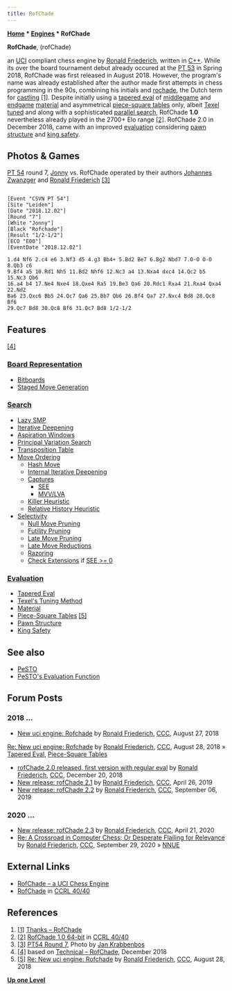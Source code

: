 ```yaml
---
title: RofChade
---
```

**[Home](Home "Home") \* [Engines](Engines "Engines") \* RofChade**


**RofChade**, (rofChade)  

an [UCI](UCI "UCI") compliant chess engine by [Ronald Friederich](Ronald_Friederich "Ronald Friederich"), written in [C++](Cpp "Cpp"). While its over the board tournament debut already occured at the [PT 53](PT_53 "PT 53") in Spring 2018, RofChade was first released in August 2018.
However, the program's name was already established after the author made first attempts in chess programming in the 90s, combining his initials and [rochade](https://nl.wikipedia.org/wiki/Rochade), the Dutch term for [castling](Castling "Castling") <a id="cite-note-1" href="#cite-ref-1">[1]</a>.
Despite initially using a [tapered eval](Tapered_Eval "Tapered Eval") of [middlegame](Middlegame "Middlegame") and [endgame](Endgame "Endgame") [material](Material "Material") and asymmetrical [piece-square tables](Piece-Square_Tables "Piece-Square Tables") only, 
albeit [Texel tuned](Texel%27s_Tuning_Method "Texel's Tuning Method") and along with a sophisticated [parallel search](Parallel_Search "Parallel Search"), RofChade **1.0** nevertheless already played in the 2700+ Elo range <a id="cite-note-2" href="#cite-ref-2">[2]</a>. 
RofChade 2.0 in December 2018, came with an improved [evaluation](Evaluation "Evaluation") considering [pawn structure](Pawn_Structure "Pawn Structure") and [king safety](King_Safety "King Safety").



## Photos & Games


 [](https://www.csvn.nl/index.php/nieuws/51-toernooien/819-pt54-round-7) 
[PT 54](PT_54 "PT 54") round 7, [Jonny](Jonny "Jonny") vs. RofChade operated by their authors [Johannes Zwanzger](Johannes_Zwanzger "Johannes Zwanzger") and [Ronald Friederich](Ronald_Friederich "Ronald Friederich") <a id="cite-note-3" href="#cite-ref-3">[3]</a>




```

[Event "CSVN PT 54"]
[Site "Leiden"]
[Date "2018.12.02"]
[Round "7"]
[White "Jonny"]
[Black "Rofchade"]
[Result "1/2-1/2"]
[ECO "E00"]
[EventDate "2018.12.02"]

1.d4 Nf6 2.c4 e6 3.Nf3 d5 4.g3 Bb4+ 5.Bd2 Be7 6.Bg2 Nbd7 7.O-O O-O 8.Qb3 c6
9.Bf4 a5 10.Rd1 Nh5 11.Bd2 Nhf6 12.Nc3 a4 13.Nxa4 dxc4 14.Qc2 b5 15.Nc3 Qb6
16.a4 b4 17.Ne4 Nxe4 18.Qxe4 Ra5 19.Be3 Qa6 20.Rdc1 Rxa4 21.Rxa4 Qxa4 22.Nd2
Ba6 23.Qxc6 Bb5 24.Qc7 Qa6 25.Bb7 Qb6 26.Bf4 Qa7 27.Nxc4 Bd8 28.Qc8 Bf6
29.Qc7 Bd8 30.Qc8 Bf6 31.Qc7 Bd8 1/2-1/2

```

## Features


<a id="cite-note-4" href="#cite-ref-4">[4]</a>



### [Board Representation](Board_Representation "Board Representation")


* [Bitboards](Bitboards "Bitboards")
* [Staged Move Generation](Move_Generation#Staged "Move Generation")


### [Search](Search "Search")


* [Lazy SMP](Lazy_SMP "Lazy SMP")
* [Iterative Deepening](Iterative_Deepening "Iterative Deepening")
* [Aspiration Windows](Aspiration_Windows "Aspiration Windows")
* [Principal Variation Search](Principal_Variation_Search "Principal Variation Search")
* [Transposition Table](Transposition_Table "Transposition Table")
* [Move Ordering](Move_Ordering "Move Ordering")
	+ [Hash Move](Hash_Move "Hash Move")
	+ [Internal Iterative Deepening](Internal_Iterative_Deepening "Internal Iterative Deepening")
	+ [Captures](Captures "Captures")
		- [SEE](Static_Exchange_Evaluation "Static Exchange Evaluation")
		- [MVV/LVA](MVV-LVA "MVV-LVA")
	+ [Killer Heuristic](Killer_Heuristic "Killer Heuristic")
	+ [Relative History Heuristic](Relative_History_Heuristic "Relative History Heuristic")
* [Selectivity](Selectivity "Selectivity")
	+ [Null Move Pruning](Null_Move_Pruning "Null Move Pruning")
	+ [Futility Pruning](Futility_Pruning "Futility Pruning")
	+ [Late Move Pruning](Futility_Pruning#MoveCountBasedPruning "Futility Pruning")
	+ [Late Move Reductions](Late_Move_Reductions "Late Move Reductions")
	+ [Razoring](Razoring "Razoring")
	+ [Check Extensions](Check_Extensions "Check Extensions") if [SEE >= 0](Static_Exchange_Evaluation "Static Exchange Evaluation")


### [Evaluation](Evaluation "Evaluation")


* [Tapered Eval](Tapered_Eval "Tapered Eval")
* [Texel's Tuning Method](Texel%27s_Tuning_Method "Texel's Tuning Method")
* [Material](Material "Material")
* [Piece-Square Tables](Piece-Square_Tables "Piece-Square Tables") <a id="cite-note-5" href="#cite-ref-5">[5]</a>
* [Pawn Structure](Pawn_Structure "Pawn Structure")
* [King Safety](King_Safety "King Safety")


## See also


* [PeSTO](PeSTO "PeSTO")
* [PeSTO's Evaluation Function](PeSTO%27s_Evaluation_Function "PeSTO's Evaluation Function")


## Forum Posts


### 2018 ...


* [New uci engine: Rofchade](http://www.talkchess.com/forum3/viewtopic.php?f=2&t=68311) by [Ronald Friederich](Ronald_Friederich "Ronald Friederich"), [CCC](CCC "CCC"), August 27, 2018


 [Re: New uci engine: Rofchade](http://www.talkchess.com/forum3/viewtopic.php?f=2&t=68311&start=19) by [Ronald Friederich](Ronald_Friederich "Ronald Friederich"), [CCC](CCC "CCC"), August 28, 2018 » [Tapered Eval](Tapered_Eval "Tapered Eval"), [Piece-Square Tables](Piece-Square_Tables "Piece-Square Tables")
* [rofChade 2.0 released, first version with regular eval](http://www.talkchess.com/forum3/viewtopic.php?f=2&t=69330) by [Ronald Friederich](Ronald_Friederich "Ronald Friederich"), [CCC](CCC "CCC"), December 20, 2018
* [New release: rofChade 2.1](http://www.talkchess.com/forum3/viewtopic.php?f=2&t=70593) by [Ronald Friederich](Ronald_Friederich "Ronald Friederich"), [CCC](CCC "CCC"), April 26, 2019
* [New release: rofChade 2.2](http://www.talkchess.com/forum3/viewtopic.php?f=2&t=71745) by [Ronald Friederich](Ronald_Friederich "Ronald Friederich"), [CCC](CCC "CCC"), September 06, 2019


### 2020 ...


* [New release: rofChade 2.3](http://www.talkchess.com/forum3/viewtopic.php?f=2&t=73719) by [Ronald Friederich](Ronald_Friederich "Ronald Friederich"), [CCC](CCC "CCC"), April 21, 2020
* [Re: A Crossroad in Computer Chess; Or Desperate Flailing for Relevance](http://www.talkchess.com/forum3/viewtopic.php?f=2&t=75247&start=15) by [Ronald Friederich](Ronald_Friederich "Ronald Friederich"), [CCC](CCC "CCC"), September 29, 2020 » [NNUE](NNUE "NNUE")


## External Links


* [RofChade – a UCI Chess Engine](http://rofchade.nl/)
* [RofChade](http://www.computerchess.org.uk/ccrl/4040/cgi/compare_engines.cgi?family=RofChade&print=Rating+list&print=Results+table&print=LOS+table&print=Ponder+hit+table&print=Eval+difference+table&print=Comopp+gamenum+table&print=Overlap+table&print=Score+with+common+opponents) in [CCRL 40/40](CCRL "CCRL")


## References


1. <a id="cite-ref-1" href="#cite-note-1">[1]</a> [Thanks – RofChade](http://rofchade.nl/?page_id=106)
2. <a id="cite-ref-2" href="#cite-note-2">[2]</a> [RofChade 1.0 64-bit](http://www.computerchess.org.uk/ccrl/4040/cgi/engine_details.cgi?match_length=30&each_game=1&print=Details&each_game=1&eng=RofChade%201.0%2064-bit#RofChade_1_0_64-bit) in [CCRL 40/40](CCRL "CCRL")
3. <a id="cite-ref-3" href="#cite-note-3">[3]</a> [PT54 Round 7](https://www.csvn.nl/index.php/nieuws/51-toernooien/819-pt54-round-7), Photo by [Jan Krabbenbos](Jan_Krabbenbos "Jan Krabbenbos")
4. <a id="cite-ref-4" href="#cite-note-4">[4]</a> based on [Technical – RofChade](http://rofchade.nl/?page_id=116), December 2018
5. <a id="cite-ref-5" href="#cite-note-5">[5]</a> [Re: New uci engine: Rofchade](http://www.talkchess.com/forum3/viewtopic.php?f=2&t=68311&start=19) by [Ronald Friederich](Ronald_Friederich "Ronald Friederich"), [CCC](CCC "CCC"), August 28, 2018

**[Up one Level](Engines "Engines")**







 
